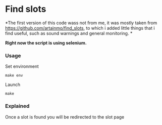 # Find slots

*The first version of this code wass not from me, it was mostly taken from https://github.com/artainmo/find_slots, to which i added little things that i find useful, such as sound warnings and general monitoring. *

**Right now the script is using selenium.**

### Usage

  Set environment

  ```
  make env
  ```

  Launch

  ```
  make
  ```

### Explained

Once a slot is found you will be redirected to the slot page
